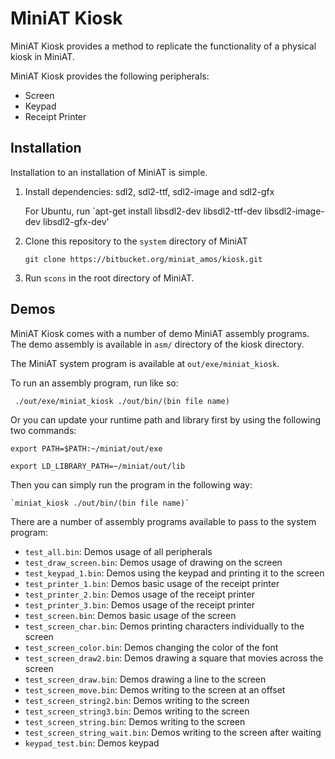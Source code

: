 # MiniAT Kiosk
MiniAT Kiosk provides a method to replicate the functionality of a physical kiosk in MiniAT.

MiniAT Kiosk provides the following peripherals:

* Screen
* Keypad
* Receipt Printer

## Installation

Installation to an installation of MiniAT is simple. 

1. Install dependencies: sdl2, sdl2-ttf, sdl2-image and sdl2-gfx

	For Ubuntu, run `apt-get install libsdl2-dev libsdl2-ttf-dev libsdl2-image-dev libsdl2-gfx-dev'

2. Clone this repository to the `system` directory of MiniAT

	`git clone https://bitbucket.org/miniat_amos/kiosk.git`

3. Run `scons` in the root directory of MiniAT.

## Demos

MiniAT Kiosk comes with a number of demo MiniAT assembly programs. The demo assembly is available in `asm/` directory of the kiosk directory. 

The MiniAT system program is available at `out/exe/miniat_kiosk`.

To run an assembly program, run like so:

` ./out/exe/miniat_kiosk ./out/bin/(bin file name)`

Or you can update your runtime path and library first by using the following two commands:

	export PATH=$PATH:~/miniat/out/exe

	export LD_LIBRARY_PATH=~/miniat/out/lib

Then you can simply run the program in the following way:
	
	`miniat_kiosk ./out/bin/(bin file name)`

There are a number of assembly programs available to pass to the system program:

* `test_all.bin`: Demos usage of all peripherals
* `test_draw_screen.bin`: Demos usage of drawing on the screen
* `test_keypad_1.bin`: Demos using the keypad and printing it to the screen
* `test_printer_1.bin`: Demos basic usage of the receipt printer
* `test_printer_2.bin`: Demos usage of the receipt printer
* `test_printer_3.bin`: Demos usage of the receipt printer
* `test_screen.bin`: Demos basic usage of the screen
* `test_screen_char.bin`:  Demos printing characters individually to the screen 
* `test_screen_color.bin`: Demos changing the color of the font
* `test_screen_draw2.bin`: Demos drawing a square that movies across the screen
* `test_screen_draw.bin`: Demos drawing a line to the screen
* `test_screen_move.bin`: Demos writing to the screen at an offset
* `test_screen_string2.bin`: Demos writing to the screen
* `test_screen_string3.bin`: Demos writing to the screen
* `test_screen_string.bin`: Demos writing to the screen
* `test_screen_string_wait.bin`: Demos writing to the screen after waiting
* `keypad_test.bin`: Demos keypad